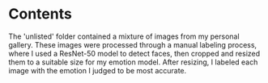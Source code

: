 # Contents
The 'unlisted' folder contained a mixture of images from my personal gallery. These images were processed through a manual labeling process, where I used a ResNet-50 model to detect faces, then cropped and resized them to a suitable size for my emotion model. After resizing, I labeled each image with the emotion I judged to be most accurate.
